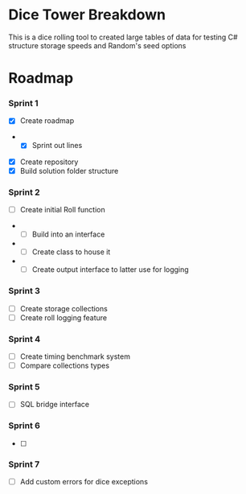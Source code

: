 # Dice Tower Breakdown
This is a dice rolling tool to created large tables of data 
for testing C# structure storage speeds and Random's seed options

# Roadmap 
### Sprint 1
- [x] Create roadmap
- - [X] Sprint out lines
- [x] Create repository 
- [x] Build solution folder structure 

### Sprint 2
- [ ] Create initial Roll function
- - [ ] Build into an interface 
- - [ ] Create class to house it
- - [ ] Create output interface to latter use for logging

### Sprint 3
- [ ] Create storage collections
- [ ] Create roll logging feature

### Sprint 4
- [ ] Create timing benchmark system
- [ ] Compare collections types

### Sprint 5
- [ ] SQL bridge interface

### Sprint 6
- [ ] 

### Sprint 7
- [ ] Add custom errors for dice exceptions